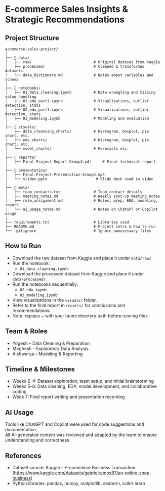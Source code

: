# E-commerce Sales Insights & Strategic Recommendations

## Project Structure

```
ecommerce-sales-project/
│
├── 📁 data/
│   ├── raw/                            # Original dataset from Kaggle
│   ├── processed/                      # Cleaned & transformed datasets
│   └── data_dictionary.md              # Notes about variables and schema
│
├── 📁 notebooks/
│   ├── 01_data_cleaning.ipynb          # Data wrangling and missing value handling
│   ├── 02_eda_part1.ipynb              # Visualizations, outlier detection, stats
│   ├── 02_eda_part1.ipynb              # Visualizations, outlier detection, stats
│   ├── 03_modeling.ipynb               # Modeling and evaluation
│
├── 📁 visuals/
    ├── data_cleansing_charts/          # Histogram, boxplot, pie chart, etc.
│   ├── eda_charts/                     # Histogram, boxplot, pie chart, etc.
│   └── model_charts/                   # Forecasts etc.
│
├── 📁 reports/
│   ├── Final-Project-Report-Group3.pdf     # Final technical report
│
├── 📁 presentation/
│   ├── Final-Project-Presentation-Group3.mp4
│   └── slides.pptx                      # Slide deck used in video
│
├── 📁 meta/
│   ├── team_contacts.txt               # Team contact details
│   ├── meeting_notes.md                # Weekly sync-up meeting notes
│   ├── role_assignment.md              # Roles: prep, EDA, modeling, report
│   └── ai_usage_notes.md               # Notes on ChatGPT or Copilot usage
│
├── requirements.txt                    # Libraries used
├── README.md                           # Project intro & how to run
└── .gitignore                          # Ignore unnecessary files
```

## How to Run

- Download the raw dataset from Kaggle and place it under `data/raw/`.
- Run the notebook:
  - `01_data_cleaning.ipynb`
- Download the processed dataset from Kaggle and place it under `data/processed/`.
- Run the notebooks sequentially:
  - `02_eda.ipynb`
  - `03_modeling.ipynb`
- View visualizations in the `visuals/` folder.
- Refer to the final report in `reports/` for conclusions and recommendations.
- Note: replace ~ with your home directory path before running files

## Team & Roles

- Yogesh – Data Cleaning & Preparation  
- Meghesh – Exploratory Data Analysis  
- Aishwarya – Modeling & Reporting  

## Timeline & Milestones

- Weeks 2–4: Dataset exploration, team setup, and initial brainstorming  
- Weeks 5–6: Data cleaning, EDA, model development, and collaborative coding  
- Week 7: Final report writing and presentation recording  

## AI Usage

Tools like ChatGPT and Copilot were used for code suggestions and documentation.  
All AI-generated content was reviewed and adapted by the team to ensure understanding and correctness.

## References

- Dataset source: Kaggle - E-commerce Business Transaction (https://www.kaggle.com/datasets/gabrielramos87/an-online-shop-business)
- Python libraries: pandas, numpy, matplotlib, seaborn, scikit-learn